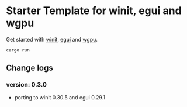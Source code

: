 # Starter Template for winit, egui and wgpu

Get started with [winit](https://github.com/rust-windowing/winit), [egui](https://github.com/emilk/egui) and [wgpu](https://github.com/gfx-rs/wgpu).

`cargo run`


## Change logs 

### version: 0.3.0
- porting to winit 0.30.5 and egui 0.29.1
